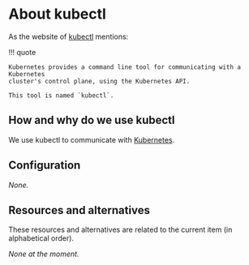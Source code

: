 # About kubectl

As the website of [kubectl](https://kubernetes.io/docs/reference/kubectl/)
mentions:

!!! quote

    Kubernetes provides a command line tool for communicating with a Kubernetes
    cluster's control plane, using the Kubernetes API.

    This tool is named `kubectl`.

## How and why do we use kubectl

We use kubectl to communicate with [Kubernetes](./about-kubernetes.md).

## Configuration

_None._

## Resources and alternatives

These resources and alternatives are related to the current item (in
alphabetical order).

_None at the moment._
